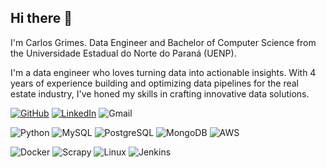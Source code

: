 ## Hi there 👋

I'm Carlos Grimes. Data Engineer and Bachelor of Computer Science from the Universidade Estadual do Norte do Paraná (UENP).

I'm a data engineer who loves turning data into actionable insights. With 4 years of experience building and optimizing data pipelines for the real estate industry, I've honed my skills in crafting innovative data solutions.

[![GitHub](https://img.shields.io/badge/-GitHub-181717?logo=github&logoColor=white&style=for-the-badge)](https://github.com/CGrimes7)
[![LinkedIn](https://img.shields.io/badge/-LinkedIn-0077B5?logo=inspire&logoColor=white&style=for-the-badge)](https://www.linkedin.com/in/carlosgrimes/)
![Gmail](https://img.shields.io/badge/-carlos.grimes17@gmail.com-EA4335?logo=gmail&logoColor=white&style=for-the-badge)

![Python](https://img.shields.io/badge/-Python-3776AB?logo=python&logoColor=white&style=for-the-badge)
![MySQL](https://img.shields.io/badge/-MySQL-4479A1?logo=mysql&logoColor=white&style=for-the-badge)
![PostgreSQL](https://img.shields.io/badge/-PostgreSQL-4169E1?logo=postgresql&logoColor=white&style=for-the-badge)
![MongoDB](https://img.shields.io/badge/-MongoDB-47A248?logo=mongodb&logoColor=white&style=for-the-badge)
![AWS](https://img.shields.io/badge/-Amazon%20Web%20Services-232F3E?logo=amazonwebservices&logoColor=orange&style=for-the-badge)

![Docker](https://img.shields.io/badge/-Docker-2496ED?logo=docker&logoColor=white&style=for-the-badge)
![Scrapy](https://img.shields.io/badge/-Scrapy-60A839?logo=scrapy&logoColor=white&style=for-the-badge)
![Linux](https://img.shields.io/badge/-Linux-FCC624?logo=linux&logoColor=black&style=for-the-badge)
![Jenkins](https://img.shields.io/badge/-Jenkins-D24939?logo=jenkins&logoColor=white&style=for-the-badge)


<!--
**CGrimes7/CGrimes7** is a ✨ _special_ ✨ repository because its `README.md` (this file) appears on your GitHub profile.

Here are some ideas to get you started:

- 🔭 I’m currently working on ...
- 🌱 I’m currently learning ...
- 👯 I’m looking to collaborate on ...
- 🤔 I’m looking for help with ...
- 💬 Ask me about ...
- 📫 How to reach me: ...
- 😄 Pronouns: ...
- ⚡ Fun fact: ...
-->
